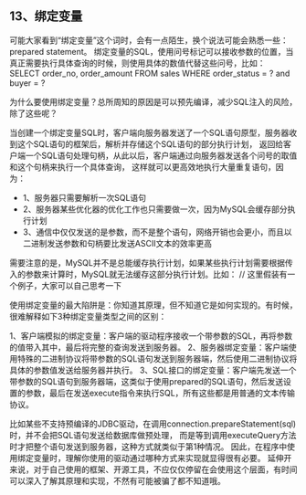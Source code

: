 

## 13、绑定变量
可能大家看到“绑定变量”这个词时，会有一点陌生，换个说法可能会熟悉一些：prepared statement。
绑定变量的SQL，使用问号标记可以接收参数的位置，当真正需要执行具体查询的时候，则使用具体的数值代替这些问号，比如：
SELECT order_no, order_amount FROM sales WHERE order_status = ? and buyer = ?

为什么要使用绑定变量？总所周知的原因是可以预先编译，减少SQL注入的风险，除了这些呢？

当创建一个绑定变量SQL时，客户端向服务器发送了一个SQL语句原型，服务器收到这个SQL语句的框架后，解析并存储这个SQL语句的部分执行计划，
返回给客户端一个SQL语句处理句柄，从此以后，客户端通过向服务器发送各个问号的取值和这个句柄来执行一个具体查询，
这样就可以更高效地执行大量重复语句，因为：

- 1、服务器只需要解析一次SQL语句
- 2、服务器某些优化器的优化工作也只需要做一次，因为MySQL会缓存部分执行计划
- 3、通信中仅仅发送的是参数，而不是整个语句，网络开销也会更小，而且以二进制发送参数和句柄要比发送ASCII文本的效率更高

需要注意的是，MySQL并不是总能缓存执行计划，如果某些执行计划需要根据传入的参数来计算时，MySQL就无法缓存这部分执行计划。比如：
// 这里假装有一个例子，大家可以自己思考一下

使用绑定变量的最大陷阱是：你知道其原理，但不知道它是如何实现的。有时候，很难解释如下3种绑定变量类型之间的区别：

1、客户端模拟的绑定变量：客户端的驱动程序接收一个带参数的SQL，再将参数的值带入其中，最后将完整的查询发送到服务器。
2、服务器绑定变量：客户端使用特殊的二进制协议将带参数的SQL语句发送到服务器端，然后使用二进制协议将具体的参数值发送给服务器并执行。
3、SQL接口的绑定变量：客户端先发送一个带参数的SQL语句到服务器端，这类似于使用prepared的SQL语句，然后发送设置的参数，最后在发送execute指令来执行SQL，所有这些都是用普通的文本传输协议。

比如某些不支持预编译的JDBC驱动，在调用connection.prepareStatement(sql)时，并不会把SQL语句发送给数据库做预处理，
而是等到调用executeQuery方法时才把整个语句发送到服务器，这种方式就类似于第1种情况。
因此，在程序中使用绑定变量时，理解你使用的驱动通过哪种方式来实现就显得很有必要。
延伸开来说，对于自己使用的框架、开源工具，不应仅仅停留在会使用这个层面，有时间可以深入了解其原理和实现，不然有可能被骗了都不知道哦。